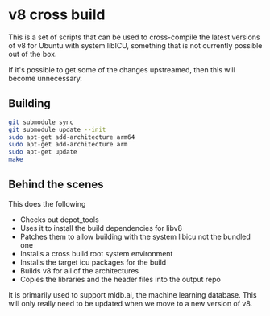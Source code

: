 # v8 cross build

This is a set of scripts that can be used to cross-compile the latest
versions of v8 for Ubuntu with system libICU, something that is not
currently possible out of the box.

If it's possible to get some of the changes upstreamed, then this
will become unnecessary.

## Building

```bash
git submodule sync
git submodule update --init
sudo apt-get add-architecture arm64
sudo apt-get add-architecture arm
sudo apt-get update
make
```

## Behind the scenes

This does the following
- Checks out depot_tools
- Uses it to install the build dependencies for libv8
- Patches them to allow building with the system libicu not the bundled one
- Installs a cross build root system environment
- Installs the target icu packages for the build
- Builds v8 for all of the architectures
- Copies the libraries and the header files into the output repo

It is primarily used to support mldb.ai, the machine learning database.  This will
only really need to be updated when we move to a new version of v8.
